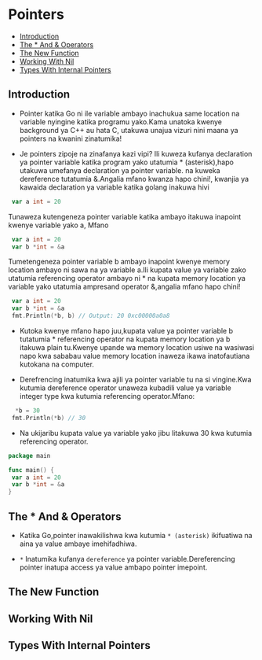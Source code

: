 # Pointers

- [Introduction](#introduction)
- [The * And & Operators](#the--and--operators)
- [The New Function](#the-new-function)
- [Working With Nil](#working-with-nil)
- [Types With Internal Pointers](#types-with-internal-pointers)

## Introduction

- Pointer katika Go ni ile variable ambayo inachukua same location na variable nyingine katika programu yako.Kama unatoka kwenye background ya C++ au hata C, utakuwa unajua vizuri nini maana ya pointers na kwanini zinatumika!

- Je pointers zipoje na zinafanya kazi vipi? Ili kuweza kufanya declaration ya pointer variable katika program yako utatumia * (asterisk),hapo utakuwa umefanya declaration ya pointer variable. na kuweka dereference tutatumia &.Angalia mfano kwanza hapo chini!, kwanjia ya kawaida declaration ya variable katika golang inakuwa hivi

```go
 var a int = 20
```

Tunaweza kutengeneza pointer variable katika ambayo itakuwa inapoint kwenye variable yako a, Mfano

```go
 var a int = 20
 var b *int = &a
```

Tumetengeneza pointer variable b ambayo inapoint kwenye memory location ambayo ni sawa na ya variable a.Ili kupata value ya variable zako utatumia referencing operator ambayo ni * na kupata memory location ya variable yako utatumia ampresand operator &,angalia mfano hapo chini!

```go
 var a int = 20
 var b *int = &a
 fmt.Println(*b, b) // Output: 20 0xc00000a0a8
```

- Kutoka kwenye mfano hapo juu,kupata value ya pointer variable b tutatumia * referencing operator na kupata memory location ya b itakuwa plain tu.Kwenye upande wa memory location usiwe na wasiwasi napo kwa sababau value memory location inaweza ikawa inatofautiana kutokana na computer.

- Derefrencing inatumika kwa ajili ya pointer variable tu na si vingine.Kwa kutumia dereference operator unaweza kubadili value ya variable integer type kwa kutumia referencing operator.Mfano:

```go
  *b = 30
 fmt.Println(*b) // 30
```

- Na ukijaribu kupata value ya variable yako jibu litakuwa 30 kwa kutumia referencing operator.

```go
package main

func main() {
 var a int = 20
 var b *int = &a
}
```

## The * And & Operators

- Katika Go,pointer inawakilishwa kwa kutumia `* (asterisk)` ikifuatiwa na aina ya value ambaye imehifadhiwa.

- `*` Inatumika kufanya `dereference` ya pointer variable.Dereferencing pointer inatupa access ya value ambapo pointer imepoint.

## The New Function

## Working With Nil

## Types With Internal Pointers
